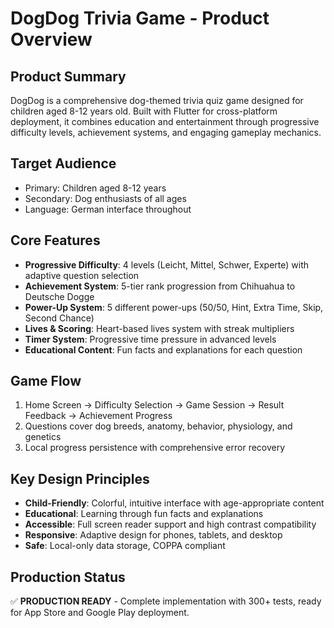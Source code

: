 # DogDog Trivia Game - Product Overview

## Product Summary
DogDog is a comprehensive dog-themed trivia quiz game designed for children aged 8-12 years old. Built with Flutter for cross-platform deployment, it combines education and entertainment through progressive difficulty levels, achievement systems, and engaging gameplay mechanics.

## Target Audience
- Primary: Children aged 8-12 years
- Secondary: Dog enthusiasts of all ages
- Language: German interface throughout

## Core Features
- **Progressive Difficulty**: 4 levels (Leicht, Mittel, Schwer, Experte) with adaptive question selection
- **Achievement System**: 5-tier rank progression from Chihuahua to Deutsche Dogge
- **Power-Up System**: 5 different power-ups (50/50, Hint, Extra Time, Skip, Second Chance)
- **Lives & Scoring**: Heart-based lives system with streak multipliers
- **Timer System**: Progressive time pressure in advanced levels
- **Educational Content**: Fun facts and explanations for each question

## Game Flow
1. Home Screen → Difficulty Selection → Game Session → Result Feedback → Achievement Progress
2. Questions cover dog breeds, anatomy, behavior, physiology, and genetics
3. Local progress persistence with comprehensive error recovery

## Key Design Principles
- **Child-Friendly**: Colorful, intuitive interface with age-appropriate content
- **Educational**: Learning through fun facts and explanations
- **Accessible**: Full screen reader support and high contrast compatibility
- **Responsive**: Adaptive design for phones, tablets, and desktop
- **Safe**: Local-only data storage, COPPA compliant

## Production Status
✅ **PRODUCTION READY** - Complete implementation with 300+ tests, ready for App Store and Google Play deployment.